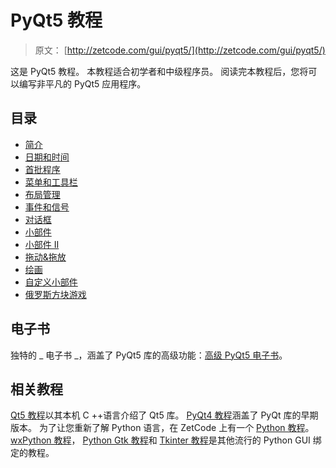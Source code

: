# PyQt5 教程

> 原文： [http://zetcode.com/gui/pyqt5/](http://zetcode.com/gui/pyqt5/)

这是 PyQt5 教程。 本教程适合初学者和中级程序员。 阅读完本教程后，您将可以编写非平凡的 PyQt5 应用程序。

## 目录

<nav>

*   [简介](introduction/)
*   [日期和时间](datetime/)
*   [首批程序](firstprograms/)
*   [菜单和工具栏](menustoolbars/)
*   [布局管理](layout/)
*   [事件和信号](eventssignals/)
*   [对话框](dialogs/)
*   [小部件](widgets/)
*   [小部件 II](widgets2/)
*   [拖动&拖放](dragdrop/)
*   [绘画](painting/)
*   [自定义小部件](customwidgets/)
*   [俄罗斯方块游戏](tetris/)

</nav>

## 电子书

独特的 _ 电子书 _，涵盖了 PyQt5 库的高级功能：[高级 PyQt5 电子书](/ebooks/advancedpyqt5/)。

## 相关教程

[Qt5 教程](/gui/qt5/)以其本机 C ++语言介绍了 Qt5 库。 [PyQt4 教程](/gui/pyqt4/)涵盖了 PyQt 库的早期版本。 为了让您重新了解 Python 语言，在 ZetCode 上有一个 [Python 教程](/lang/python/)。 [wxPython 教程](/wxpython/)， [Python Gtk 教程](/python/gtk/)和 [Tkinter 教程](/tkinter/)是其他流行的 Python GUI 绑定的教程。